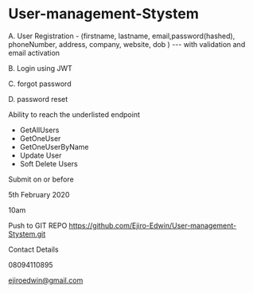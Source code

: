 # User-management-Stystem

A.	User Registration - (firstname, lastname, email,password(hashed), phoneNumber, address, company, website, dob ) --- with validation and email activation

B.	Login using JWT

C.	forgot password

D.	password reset





Ability to reach the underlisted endpoint
- GetAllUsers
- GetOneUser
- GetOneUserByName
- Update User
- Soft Delete Users 

Submit on or before

5th February 2020

10am

Push to GIT REPO
https://github.com/Ejiro-Edwin/User-management-Stystem.git

Contact Details


08094110895

ejiroedwin@gmail.com
